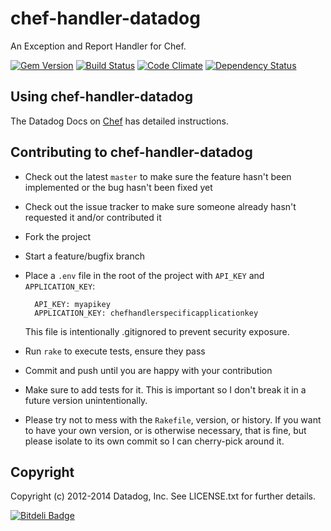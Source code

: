 # chef-handler-datadog

An Exception and Report Handler for Chef.

[![Gem Version](https://badge.fury.io/rb/chef-handler-datadog.png)](http://badge.fury.io/rb/chef-handler-datadog)
[![Build Status](https://secure.travis-ci.org/DataDog/chef-handler-datadog.png?branch=master)](http://travis-ci.org/DataDog/chef-handler-datadog)
[![Code Climate](https://codeclimate.com/github/DataDog/chef-handler-datadog.png)](https://codeclimate.com/github/DataDog/chef-handler-datadog)
[![Dependency Status](https://gemnasium.com/DataDog/chef-handler-datadog.png)](https://gemnasium.com/DataDog/chef-handler-datadog)

## Using chef-handler-datadog

The Datadog Docs on [Chef](http://docs.datadoghq.com/guides/chef/#deployhandler) has detailed instructions.

## Contributing to chef-handler-datadog

* Check out the latest `master` to make sure the feature hasn't been implemented or the bug hasn't been fixed yet
* Check out the issue tracker to make sure someone already hasn't requested it and/or contributed it
* Fork the project
* Start a feature/bugfix branch
* Place a `.env` file in the root of the project with `API_KEY` and `APPLICATION_KEY`:

        API_KEY: myapikey
        APPLICATION_KEY: chefhandlerspecificapplicationkey

  This file is intentionally .gitignored to prevent security exposure.

* Run `rake` to execute tests, ensure they pass
* Commit and push until you are happy with your contribution
* Make sure to add tests for it. This is important so I don't break it in a future version unintentionally.
* Please try not to mess with the `Rakefile`, version, or history. If you want to have your own version, or is otherwise necessary, that is fine, but please isolate to its own commit so I can cherry-pick around it.

## Copyright

Copyright (c) 2012-2014 Datadog, Inc. See LICENSE.txt for further details.

[![Bitdeli Badge](https://d2weczhvl823v0.cloudfront.net/DataDog/chef-handler-datadog/trend.png)](https://bitdeli.com/free "Bitdeli Badge")
